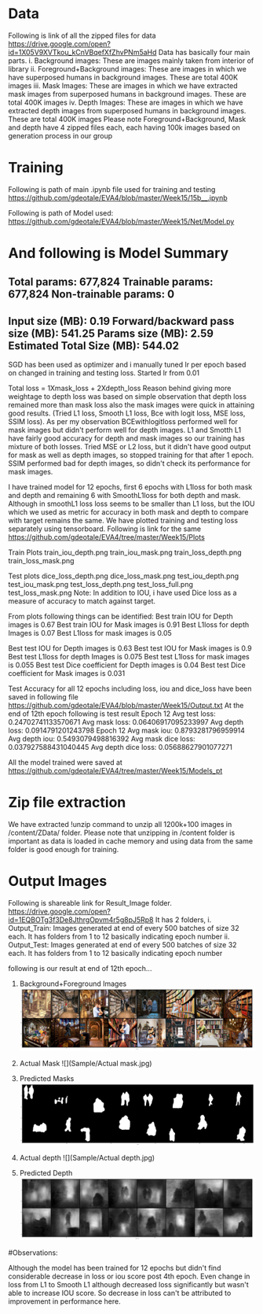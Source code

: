 # Data
Following is link of all the zipped files for data
https://drive.google.com/open?id=1X05V9XVTkou_kCnVBqefXfZhvPNm5aHd
Data has basically four main parts.
i. Background images: These are images mainly taken from interior of library
ii. Foreground+Background images: These are images in which we have superposed humans in background images. These are total 400K images
iii. Mask Images: These are images in which we have extracted mask images from superposed humans in background images. These are total 400K images
iv. Depth Images: These are images in which we have extracted depth images from superposed humans in background images. These are total 400K images
Please note Foreground+Background, Mask and depth have 4 zipped files each, each having 100k images based on generation process in our group 

# Training

Following is path of main .ipynb file used for training and testing
https://github.com/gdeotale/EVA4/blob/master/Week15/15b__.ipynb

Following is path of Model used:
https://github.com/gdeotale/EVA4/blob/master/Week15/Net/Model.py

And following is Model Summary
================================================================
Total params: 677,824
Trainable params: 677,824
Non-trainable params: 0
----------------------------------------------------------------
Input size (MB): 0.19
Forward/backward pass size (MB): 541.25
Params size (MB): 2.59
Estimated Total Size (MB): 544.02
---------------------------------------------------------------

SGD has been used as optimizer and i manually tuned lr per epoch based on changed in training and testing loss. Started lr from 0.01

Total loss = 1Xmask_loss + 2Xdepth_loss
Reason behind giving more weightage to depth loss was based on simple observation that depth loss remained more than mask loss
also the mask images were quick in attaining good results.
(Tried L1 loss, Smooth L1 loss, Bce with logit loss, MSE loss, SSIM loss). As per my observation BCEwithlogitloss performed well for mask images
but didn't perform well for depth images. L1 and Smotth L1 have fairly good accuracy for depth and mask images so our training has mixture of both losses.
Tried MSE or L2 loss, but it didn't have good output for mask as well as depth images, so stopped training for that after 1 epoch.
SSIM performed bad for depth images, so didn't check its performance for mask images.

I have trained model for 12 epochs, first 6 epochs with L1loss for both mask and depth and remaining 6 with SmoothL1loss for
both depth and mask. Although in smoothL1 loss loss seems to be smaller than L1 loss, but the IOU which we used as metric for 
accuracy in both mask and depth to compare with target remains the same.
 We have plotted training and testing loss separately using tensorboard. Following is link for the same
 https://github.com/gdeotale/EVA4/tree/master/Week15/Plots

Train Plots
train_iou_depth.png
train_iou_mask.png
train_loss_depth.png
train_loss_mask.png

Test plots 
dice_loss_depth.png
dice_loss_mask.png
test_iou_depth.png
test_iou_mask.png
test_loss_depth.png
test_loss_full.png
test_loss_mask.png
Note: In addition to IOU, i have used Dice loss as a measure of accuracy to match against target.

From plots following things can be identified:
Best train IOU for Depth images is 0.67
Best train IOU for Mask images is 0.91
Best L1loss for depth Images is 0.07
Best L1loss for mask images is 0.05

Best test IOU for Depth images is 0.63
Best test IOU for Mask images is 0.9
Best test L1loss for depth Images is 0.075
Best test L1loss for mask images is 0.055
Best test Dice coefficient for Depth images is 0.04
Best test Dice coefficient for Mask images is 0.031

Test Accuracy for all 12 epochs including loss, iou and dice_loss have been saved in following file
https://github.com/gdeotale/EVA4/blob/master/Week15/Output.txt
At the end of 12th epoch following is test result
Epoch 12 Avg test loss:  0.24702741133570671  Avg mask loss:  0.06406917095233997  Avg depth loss:  0.0914791201243798
Epoch 12 Avg mask iou:  0.8793281796959914  Avg depth iou:  0.5493079498816392
Avg mask dice loss:  0.037927588431040445  Avg depth dice loss:  0.05688627901077271

All the model trained were saved at 
https://github.com/gdeotale/EVA4/tree/master/Week15/Models_pt


# Zip file extraction
We have extracted !unzip command to unzip all 1200k+100 images in /content/ZData/ folder. Please note that unzipping in 
/content folder is important as data is loaded in cache memory and using data from the same folder is good enough for training.

# Output Images

Following is shareable link for Result_Image folder. 
https://drive.google.com/open?id=1EQBOTg3f3De8JthrgOpvm4r5g8pJ5Rp8
It has 2 folders,
i. Output_Train: Images generated at end of every 500 batches of size 32 each. It has folders from 1 to 12 basically indicating 
epoch number
ii. Output_Test: Images generated at end of every 500 batches of size 32 each. It has folders from 1 to 12 basically indicating 
epoch number

following is our result at end of 12th epoch...
1. Background+Foreground Images
![](Sample/_test_12_3000.jpg)

2. Actual Mask
![](Sample/Actual mask.jpg)

3. Predicted Masks
![](Sample/predicted_mask.jpg)

4. Actual depth
![](Sample/Actual depth.jpg)

5. Predicted Depth
![](Sample/Predicted_depth.jpg)

#Observations:

Although the model has been trained for 12 epochs but didn't find considerable decrease in loss or iou score post 4th epoch.
Even change in loss from L1 to Smooth L1 although decreased loss significantly but wasn't able to increase IOU score. So
decrease in loss can't be attributed to improvement in performance here.
